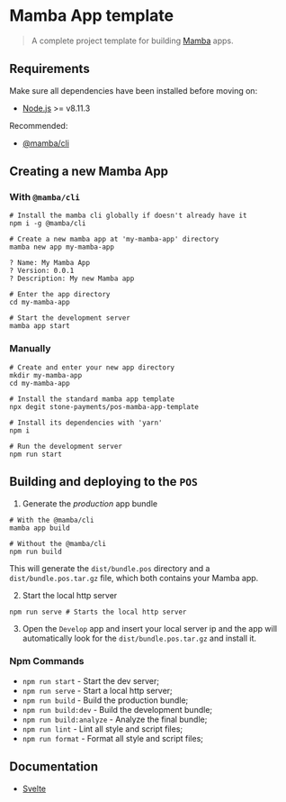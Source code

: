 # Mamba App template

> A complete project template for building [Mamba](https://github.com/stone-payments/pos-mamba) apps.

## Requirements

Make sure all dependencies have been installed before moving on:

- [Node.js](http://nodejs.org/) >= v8.11.3

Recommended:

- [@mamba/cli](https://www.npmjs.com/package/@mamba/cli)

## Creating a new Mamba App

### With `@mamba/cli`

```shell
# Install the mamba cli globally if doesn't already have it
npm i -g @mamba/cli

# Create a new mamba app at 'my-mamba-app' directory
mamba new app my-mamba-app

? Name: My Mamba App
? Version: 0.0.1
? Description: My new Mamba app

# Enter the app directory
cd my-mamba-app

# Start the development server
mamba app start
```

### Manually

```shell
# Create and enter your new app directory
mkdir my-mamba-app
cd my-mamba-app

# Install the standard mamba app template
npx degit stone-payments/pos-mamba-app-template

# Install its dependencies with 'yarn'
npm i

# Run the development server
npm run start
```

## Building and deploying to the `POS`

1. Generate the *production* app bundle

```shell
# With the @mamba/cli
mamba app build

# Without the @mamba/cli
npm run build
```

This will generate the `dist/bundle.pos` directory and a `dist/bundle.pos.tar.gz` file, which both contains your Mamba app.

2. Start the local http server

```shell
npm run serve # Starts the local http server
```

3. Open the `Develop` app and insert your local server ip and the app will automatically look for the `dist/bundle.pos.tar.gz` and install it.

### Npm Commands

- `npm run start` - Start the dev server;
- `npm run serve` - Start a local http server;
- `npm run build` - Build the production bundle;
- `npm run build:dev` - Build the development bundle;
- `npm run build:analyze` - Analyze the final bundle;
- `npm run lint` - Lint all style and script files;
- `npm run format` - Format all style and script files;

## Documentation

- [Svelte](https://svelte.technology/guide)
